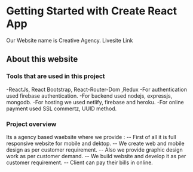 # Getting Started with Create React App

Our Website name is Creative Agency.
Livesite Link 

## About this website
### Tools that are used in this project
-ReactJs, React Bootstrap, React-Router-Dom ,Redux
-For authentication used firebase authentication.
-For backend used nodejs, expressjs, mongodb.
-For hosting we used netlify, firebase and heroku.
-For online payment used SSL commertz, UUID method.

### Project overview
Its a agency based waebsite where we provide :
-- First of all it is full responsive website for mobile and dektop.
-- We create web and mobile design as per customer requirement.
-- Also we provide graphic design work as per customer demand.
-- We build website and develop it as per customer requirement. 
-- Client can pay their bills in online.

